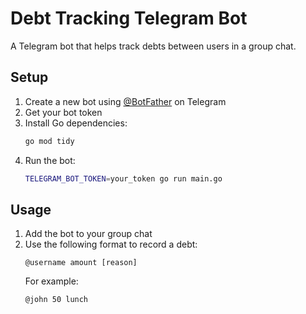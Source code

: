 # Debt Tracking Telegram Bot

A Telegram bot that helps track debts between users in a group chat.

## Setup

1. Create a new bot using [@BotFather](https://t.me/botfather) on Telegram
2. Get your bot token
3. Install Go dependencies:
   ```bash
   go mod tidy
   ```
4. Run the bot:
   ```bash
   TELEGRAM_BOT_TOKEN=your_token go run main.go
   ```

## Usage

1. Add the bot to your group chat
2. Use the following format to record a debt:
   ```
   @username amount [reason]
   ```
   For example:
   ```
   @john 50 lunch
   ```
